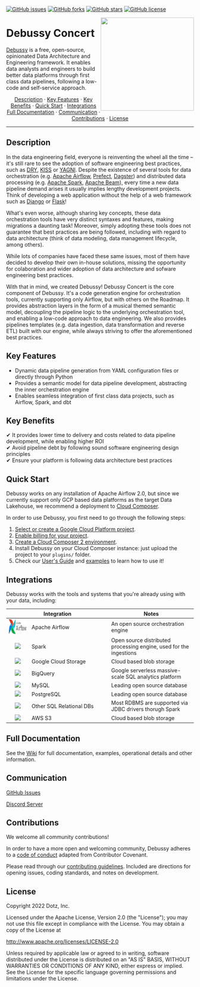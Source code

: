 [![GitHub issues](https://img.shields.io/github/issues/DotzInc/debussy_concert)](https://github.com/DotzInc/debussy_concert/issues)
[![GitHub forks](https://img.shields.io/github/forks/DotzInc/debussy_concert)](https://github.com/DotzInc/debussy_concert/network)
[![GitHub stars](https://img.shields.io/github/stars/DotzInc/debussy_concert)](https://github.com/DotzInc/debussy_concert/stargazers)
[![GitHub license](https://img.shields.io/github/license/DotzInc/debussy_concert)](https://github.com/DotzInc/debussy_concert/blob/master/LICENSE)


<img align="right" src="https://github.com/DotzInc/debussy_concert/blob/master/docs/images/debussy_logo.png" width="250" height="250">

# Debussy Concert

[Debussy](https://github.com/DotzInc/debussy_concert/wiki) is a free, open-source, opinionated Data Architecture and Engineering framework. It enables data analysts and engineers to build better data platforms through first class data pipelines, following a low-code and self-service approach. 

<p align="center">
  <a href="#description">Description</a>
  <span> · </span>
  <a href="#key-features">Key Features</a>
  <span> · </span>
  <a href="#key-benefits">Key Benefits</a>
  <span> · </span>
  <a href="#quick-start">Quick Start</a>
  <span> · </span>
  <a href="#integrations">Integrations</a>
  </br>
  <a href="#full-documentation">Full Documentation</a>
  <span> · </span>
  <a href="#communication">Communication</a>
  <span> · </span>
  <a href="#contributions">Contributions</a>
  <span> · </span>
  <a href="#license">License</a>
</h3>

---

## Description

In the data engineering field, everyone is reinventing the wheel all the time – it's still rare to see the adoption of software engineering best practices, such as [DRY](https://en.wikipedia.org/wiki/Don%27t_repeat_yourself), [KISS](https://en.wikipedia.org/wiki/KISS_principle) or [YAGNI](https://en.wikipedia.org/wiki/You_aren%27t_gonna_need_it). Despite the existence of several tools for data orchestration (e.g. [Apache Airflow](https://airflow.apache.org/), [Prefect](https://www.prefect.io/), [Dagster](https://dagster.io/)) and distributed data processing (e.g. [Apache Spark](https://spark.apache.org/), [Apache Beam](https://beam.apache.org/)), every time a new data pipeline demand arises it usually implies lengthy development projects. Think of developing a web application without the help of a web framework such as [Django](https://www.djangoproject.com/) or [Flask](https://palletsprojects.com/p/flask/)!

What's even worse, although sharing key concepts, these data orchestration tools have very distinct syntaxes and features, making migrations a daunting task! Moreover, simply adopting these tools does not guarantee that best practices are being followed, including with regard to data architecture (think of data modeling, data management lifecycle, among others).

While lots of companies have faced these same issues, most of them have decided to develop their own in-house solutions, missing the opportunity for colaboration and wider adoption of data architecture and sofware engineering best practices.

With that in mind, we created Debussy! Debussy Concert is the core component of Debussy. It's a code generation engine for orchestration tools, currently supporting only Airflow, but with others on the Roadmap. It provides abstraction layers in the form of a musical themed semantic model, decoupling the pipeline logic to the underlying orchestration tool, and enabling a low-code approach to data engineering. We also provides pipelines templates (e.g. data ingestion, data transformation and reverse ETL) built with our engine, while always striving to offer the aforementioned best practices.

## Key Features
- Dynamic data pipeline generation from YAML configuration files or directly through Python
- Provides a semantic model for data pipeline development, abstracting the inner orchestration engine
- Enables seamless integration of first class data projects, such as Airflow, Spark, and dbt

## Key Benefits

&#10004; It provides lower time to delivery and costs related to data pipeline development, while enabling higher ROI <br />
&#10004; Avoid pipeline debt by following sound software engineering design principles <br />
&#10004; Ensure your platform is following data architecture best practices <br />

## Quick Start

Debussy works on any installation of Apache Airflow 2.0, but since we currently support only GCP based data platforms as the target Data Lakehouse, we recommend a deployment to [Cloud Composer](https://cloud.google.com/composer).

In order to use Debussy, you first need to go through the following steps:

1. [Select or create a Google Cloud Platform project](https://console.cloud.google.com/cloud-resource-manager).
2. [Enable billing for your project](https://cloud.google.com/billing/docs/how-to/modify-project#enable_billing_for_a_project).
3. [Create a Cloud Composer 2 environment](https://cloud.google.com/composer/docs/composer-2/create-environments).
4. Install Debussy on your Cloud Composer instance: just upload the project to your `plugins/` folder.
5. Check our [User's Guide](https://github.com/DotzInc/debussy_concert/wiki/User's-Guide) and [examples](https://github.com/DotzInc/debussy_concert/tree/master/examples) to learn how to use it!

Integrations
-------------------------------------------------------------------------------
Debussy works with the tools and systems that you're already using with your data, including:

<table>
	<thead>
		<tr>
			<th colspan="2">Integration</th>
			<th>Notes</th>
		</tr>
	</thead>
	<tbody>
		<tr><td style="text-align: center; height=40px;"><img height="40" src="https://raw.githubusercontent.com/apache/airflow/master/docs/apache-airflow/img/logos/wordmark_1.png" /></td><td style="width: 200px;">Apache Airflow           </td><td>An open source orchestration engine</td></tr>
		<tr><td style="text-align: center; height=40px;"><img height="40" src="https://spark.apache.org/images/spark-logo-trademark.png" />                             </td><td style="width: 200px;">Spark                    </td><td>Open source distributed processing engine, used for the ingestions</td></tr>
		<tr><td style="text-align: center; height=40px;"><img height="40" src="https://assets.website-files.com/60d5e12b5c772dbf7315804e/62cddd0e6400a93d1dbcdf37_Google%20Cloud%20Storage.svg" />   </td><td style="width: 200px;">Google Cloud Storage                   </td><td>Cloud based blob storage</td></tr>
		<tr><td style="text-align: center; height=40px;"><img height="40" src="https://raw.githubusercontent.com/gist/nelsonauner/be8160f2e576a327bfcde085b334f622/raw/b4ec25dd4d698abdc37e6c1887ec69ddcca1d27d/google_bigquery_logo.svg" /></td><td style="width: 200px;">BigQuery</td><td>Google serverless massive-scale SQL analytics platform</td></tr>
		<tr><td style="text-align: center; height=40px;"><img height="40" src="https://www.mysql.com/common/logos/powered-by-mysql-167x86.png" />                       </td><td style="width: 200px;">MySQL                    </td><td>Leading open source database</td></tr>
		<tr><td style="text-align: center; height=40px;"><img height="40" src="https://wiki.postgresql.org/images/3/30/PostgreSQL_logo.3colors.120x120.png" />          </td><td style="width: 200px;">PostgreSQL                 </td><td>Leading open source database</td></tr>
<tr><td style="text-align: center; height=40px;"><img height="40" src="https://www.oracle.com/a/ocom/img/jdbc.svg" />                                         </td><td style="width: 200px;">Other SQL Relational DBs </td><td>Most RDBMS are supported via JDBC drivers thorugh Spark</td></tr>		
<tr><td style="text-align: center; height=40px;"><img height="40" src="https://braze-marketing-assets.s3.amazonaws.com/images/partner_logos/amazon-s3.png" />   </td><td style="width: 200px;">AWS S3                   </td><td>Cloud based blob storage</td></tr>
	</tbody>
</table>

## Full Documentation
See the [Wiki](https://github.com/DotzInc/debussy_concert/wiki) for full documentation, examples, operational details and other information.

## Communication
[GitHub Issues](https://github.com/DotzInc/debussy_concert/issues)

[Discord Server](https://discord.gg/FpNX79pY)

## Contributions
We welcome all community contributions!

In order to have a more open and welcoming community, Debussy adheres to a [code of conduct](https://github.com/DotzInc/debussy_concert/wiki/Code-of-Conduct) adapted from Contributor Covenant.

Please read through our [contributing guidelines](https://github.com/DotzInc/debussy_concert/wiki/Contributing-Guide). Included are directions for opening issues, coding standards, and notes on development.

## License
Copyright 2022 Dotz, Inc.

Licensed under the Apache License, Version 2.0 (the "License"); you may not use this file except in compliance with the License. You may obtain a copy of the License at

http://www.apache.org/licenses/LICENSE-2.0

Unless required by applicable law or agreed to in writing, software distributed under the License is distributed on an "AS IS" BASIS, WITHOUT WARRANTIES OR CONDITIONS OF ANY KIND, either express or implied. See the License for the specific language governing permissions and limitations under the License.
